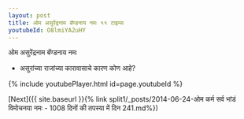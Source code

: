 ```yaml
---
layout: post
title: ओम असुरेंद्रनाम बॅण्डनाय नमः ११ टाइम्स
youtubeId: O8lmiYA2uHY
---
```

 
 
 ओम असुरेंद्रनाम बॅण्डनाय नमः  
 
 -  असुरांच्या राजांच्या कारावासाचे कारण कोण आहे? 
 
  
 
  
 
 
 
 
 
 


{% include youtubePlayer.html id=page.youtubeId %}
 
[Next]({{ site.baseurl }}{% link  split1/_posts/2014-06-24-ओम कर्म सर्व भांडं विमोचनया नमः - 1008 दिनों की तपस्या में दिन 241.md%})
 
